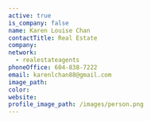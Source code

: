 ```yaml
---
active: true
is_company: false
name: Karen Louise Chan
contactTitle: Real Estate
company:
network:
  - realestateagents
phoneOffice: 604-838-7222
email: karenlchan88@gmail.com
image_path:
color:
website:
profile_image_path: /images/person.png
---
```

